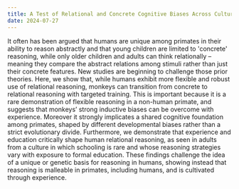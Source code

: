 ```yaml
---
title: A Test of Relational and Concrete Cognitive Biases Across Cultures and Species
date: 2024-07-27
---
```


It often has been argued that humans are unique among primates in their ability to reason abstractly and that young children are limited to 'concrete' reasoning, while only older children and adults can think relationally – meaning they compare the abstract relations among stimuli rather than just their concrete features. New studies are beginning to challenge those prior theories. Here, we show that, while humans exhibit more flexible and robust use of relational reasoning, monkeys can transition from concrete to relational reasoning with targeted training. This is important because it is a rare demonstration of flexible reasoning in a non-human primate, and suggests that monkeys’ strong inductive biases can be overcome with experience. Moreover it strongly implicates a shared cognitive foundation among primates, shaped by different developmental biases rather than a strict evolutionary divide. Furthermore, we demonstrate that experience and education critically shape human relational reasoning, as seen in adults from a culture in which schooling is rare and whose reasoning strategies vary with exposure to formal education. These findings challenge the idea of a unique or genetic basis for reasoning in humans, showing instead that reasoning is malleable in primates, including humans, and is cultivated through experience.

<!--more-->
